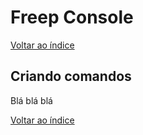 # Freep Console

[Voltar ao índice](indice.md)

## Criando comandos

Blá blá blá

[Voltar ao índice](indice.md)
